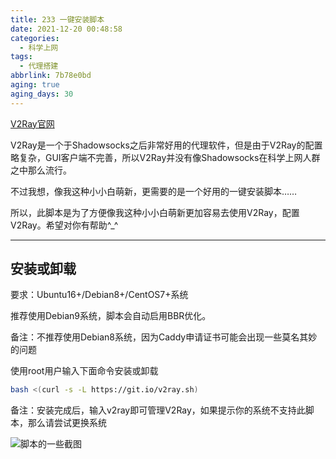 ```yaml
---
title: 233 一键安装脚本
date: 2021-12-20 00:48:58
categories:
  - 科学上网
tags:
  - 代理搭建
abbrlink: 7b78e0bd
aging: true
aging_days: 30
---
```

[V2Ray官网](https://www.v2ray.com/)

V2Ray是一个于Shadowsocks之后非常好用的代理软件，但是由于V2Ray的配置略复杂，GUI客户端不完善，所以V2Ray并没有像Shadowsocks在科学上网人群之中那么流行。

不过我想，像我这种小小白萌新，更需要的是一个好用的一键安装脚本……

所以，此脚本是为了方便像我这种小小白萌新更加容易去使用V2Ray，配置V2Ray。希望对你有帮助^_^

<!-- more -->

---

## 安装或卸载

要求：Ubuntu16+/Debian8+/CentOS7+系统

推荐使用Debian9系统，脚本会自动启用BBR优化。

备注：不推荐使用Debian8系统，因为Caddy申请证书可能会出现一些莫名其妙的问题

使用root用户输入下面命令安装或卸载

```bash
bash <(curl -s -L https://git.io/v2ray.sh)
```

备注：安装完成后，输入v2ray即可管理V2Ray，如果提示你的系统不支持此脚本，那么请尝试更换系统

![脚本的一些截图](https://img.lisir.me/image/posts/7b78e0bd/001.png)

